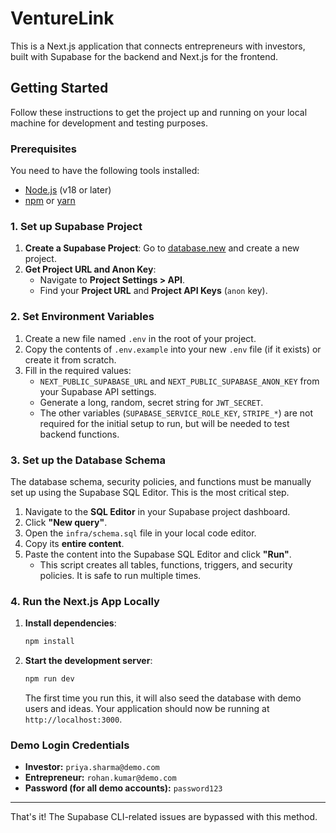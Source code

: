 # VentureLink

This is a Next.js application that connects entrepreneurs with investors, built with Supabase for the backend and Next.js for the frontend.

## Getting Started

Follow these instructions to get the project up and running on your local machine for development and testing purposes.

### Prerequisites

You need to have the following tools installed:
- [Node.js](https://nodejs.org/) (v18 or later)
- [npm](https://www.npmjs.com/) or [yarn](https://yarnpkg.com/)

### 1. Set up Supabase Project

1.  **Create a Supabase Project**: Go to [database.new](https://database.new) and create a new project.
2.  **Get Project URL and Anon Key**:
    *   Navigate to **Project Settings > API**.
    *   Find your **Project URL** and **Project API Keys** (`anon` key).

### 2. Set Environment Variables

1.  Create a new file named `.env` in the root of your project.
2.  Copy the contents of `.env.example` into your new `.env` file (if it exists) or create it from scratch.
3.  Fill in the required values:
    *   `NEXT_PUBLIC_SUPABASE_URL` and `NEXT_PUBLIC_SUPABASE_ANON_KEY` from your Supabase API settings.
    *   Generate a long, random, secret string for `JWT_SECRET`.
    *   The other variables (`SUPABASE_SERVICE_ROLE_KEY`, `STRIPE_*`) are not required for the initial setup to run, but will be needed to test backend functions.

### 3. Set up the Database Schema

The database schema, security policies, and functions must be manually set up using the Supabase SQL Editor. This is the most critical step.

1.  Navigate to the **SQL Editor** in your Supabase project dashboard.
2.  Click **"New query"**.
3.  Open the `infra/schema.sql` file in your local code editor.
4.  Copy its **entire content**.
5.  Paste the content into the Supabase SQL Editor and click **"Run"**.
    *   This script creates all tables, functions, triggers, and security policies. It is safe to run multiple times.

### 4. Run the Next.js App Locally

1.  **Install dependencies**:
    ```bash
    npm install
    ```
2.  **Start the development server**:
    ```bash
    npm run dev
    ```
    The first time you run this, it will also seed the database with demo users and ideas. Your application should now be running at `http://localhost:3000`.

### Demo Login Credentials
*   **Investor:** `priya.sharma@demo.com`
*   **Entrepreneur:** `rohan.kumar@demo.com`
*   **Password (for all demo accounts):** `password123`

---
That's it! The Supabase CLI-related issues are bypassed with this method.
